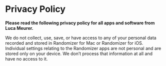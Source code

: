# Privacy Policy

**Please read the following privacy policy for all apps and software from Luca Meurer.**

We do not collect, use, save, or have access to any of your personal data recorded and stored in Randomizer for Mac or Randomizer for iOS.
Individual settings relating to the Randomizer apps are not personal and are stored only on your device. We don’t process that information at all and have no access to it.
